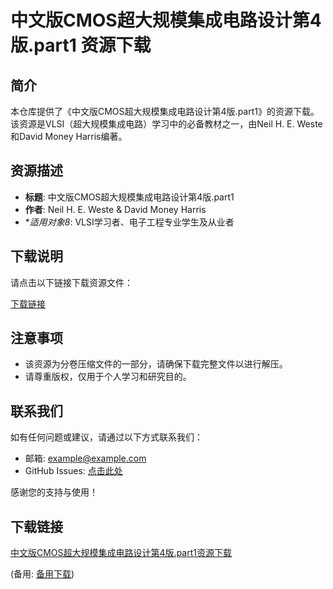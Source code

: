 # 中文版CMOS超大规模集成电路设计第4版.part1 资源下载

## 简介

本仓库提供了《中文版CMOS超大规模集成电路设计第4版.part1》的资源下载。该资源是VLSI（超大规模集成电路）学习中的必备教材之一，由Neil H. E. Weste和David Money Harris编著。

## 资源描述

- **标题**: 中文版CMOS超大规模集成电路设计第4版.part1
- **作者**: Neil H. E. Weste & David Money Harris
- **适用对象8*: VLSI学习者、电子工程专业学生及从业者

## 下载说明

请点击以下链接下载资源文件：

[下载链接](./中文版CMOS超大规模集成电路设计第4版.part1)

## 注意事项

- 该资源为分卷压缩文件的一部分，请确保下载完整文件以进行解压。
- 请尊重版权，仅用于个人学习和研究目的。

## 联系我们

如有任何问题或建议，请通过以下方式联系我们：

- 邮箱: example@example.com
- GitHub Issues: [点击此处](https://github.com/yourusername/yourrepository/issues)

感谢您的支持与使用！

## 下载链接
[中文版CMOS超大规模集成电路设计第4版.part1资源下载](https://pan.quark.cn/s/ffd1d9491591) 

(备用: [备用下载](https://pan.baidu.com/s/1H1QXuD_5r_3ifk4J7t8klA?pwd=1234))

